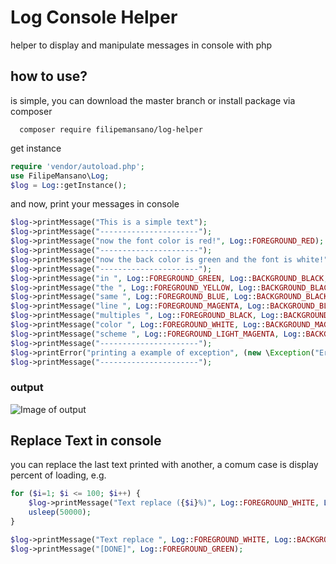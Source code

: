 # Log Console Helper
helper to display and manipulate messages in console with php

## how to use?
is simple, you can download the master branch or install package via composer
```
  composer require filipemansano/log-helper
```

get instance

```php
require 'vendor/autoload.php';
use FilipeMansano\Log;
$log = Log::getInstance();
```

and now, print your messages in console
```php
$log->printMessage("This is a simple text");
$log->printMessage("----------------------");
$log->printMessage("now the font color is red!", Log::FOREGROUND_RED);
$log->printMessage("----------------------");
$log->printMessage("now the back color is green and the font is white!", Log::FOREGROUND_WHITE, Log::BACKGROUND_GREEN);
$log->printMessage("----------------------");
$log->printMessage("in ", Log::FOREGROUND_GREEN, Log::BACKGROUND_BLACK,0);
$log->printMessage("the ", Log::FOREGROUND_YELLOW, Log::BACKGROUND_BLACK,0);
$log->printMessage("same ", Log::FOREGROUND_BLUE, Log::BACKGROUND_BLACK,0);
$log->printMessage("line ", Log::FOREGROUND_MAGENTA, Log::BACKGROUND_BLACK,0);
$log->printMessage("multiples ", Log::FOREGROUND_BLACK, Log::BACKGROUND_RED,0);
$log->printMessage("color ", Log::FOREGROUND_WHITE, Log::BACKGROUND_MAGENTA,0);
$log->printMessage("scheme ", Log::FOREGROUND_LIGHT_MAGENTA, Log::BACKGROUND_LIGHT_GREY,1);
$log->printMessage("----------------------");
$log->printError("printing a example of exception", (new \Exception("Error Description", 500)));
$log->printMessage("----------------------");
```
### output
![Image of output](https://i.imgur.com/peasodT.png)


## Replace Text in console
you can replace the last text printed with another, a comum case is display percent of loading, e.g.

```php
for ($i=1; $i <= 100; $i++) {   
    $log->printMessage("Text replace ({$i}%)", Log::FOREGROUND_WHITE, Log::BACKGROUND_BLACK, Log::REPLACE_LAST_MESSAGE);
    usleep(50000);
}

$log->printMessage("Text replace ", Log::FOREGROUND_WHITE, Log::BACKGROUND_BLACK, Log::REPLACE_LAST_MESSAGE);
$log->printMessage("[DONE]", Log::FOREGROUND_GREEN);
```
